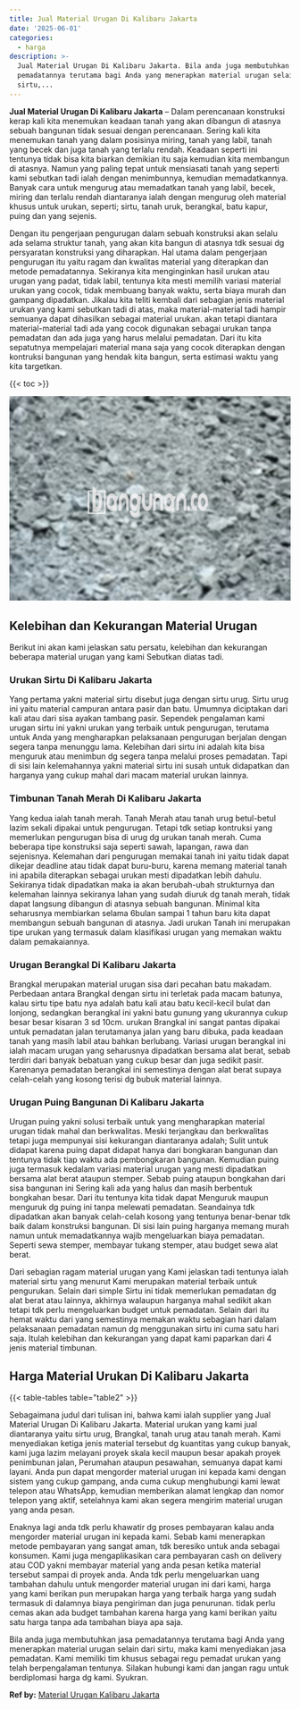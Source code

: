 ```yaml
---
title: Jual Material Urugan Di Kalibaru Jakarta
date: '2025-06-01'
categories:
  - harga
description: >-
  Jual Material Urugan Di Kalibaru Jakarta. Bila anda juga membutuhkan jasa
  pemadatannya terutama bagi Anda yang menerapkan material urugan selain dari
  sirtu,...
---
```


**Jual Material Urugan Di Kalibaru Jakarta** – Dalam perencanaan konstruksi kerap kali kita menemukan keadaan tanah yang akan dibangun di atasnya sebuah bangunan tidak sesuai dengan perencanaan. Sering kali kita menemukan tanah yang dalam posisinya miring, tanah yang labil, tanah yang becek dan juga tanah yang terlalu rendah. Keadaan seperti ini tentunya tidak bisa kita biarkan demikian itu saja kemudian kita membangun di atasnya. Namun yang paling tepat untuk mensiasati tanah yang seperti kami sebutkan tadi ialah dengan menimbunnya, kemudian memadatkannya. Banyak cara untuk mengurug atau memadatkan tanah yang labil, becek, miring dan terlalu rendah diantaranya ialah dengan mengurug oleh material khusus untuk urukan, seperti; sirtu, tanah uruk, berangkal, batu kapur, puing dan yang sejenis.

Dengan itu pengerjaan pengurugan dalam sebuah konstruksi akan selalu ada selama struktur tanah, yang akan kita bangun di atasnya tdk sesuai dg persyaratan konstruksi yang diharapkan. Hal utama dalam pengerjaan pengurugan itu yaitu ragam dan kwalitas material yang diterapkan dan metode pemadatannya. Sekiranya kita menginginkan hasil urukan atau urugan yang padat, tidak labil, tentunya kita mesti memilih variasi material urukan yang cocok, tidak membuang banyak waktu, serta biaya murah dan gampang dipadatkan. Jikalau kita teliti kembali dari sebagian jenis material urukan yang kami sebutkan tadi di atas, maka material-material tadi hampir semuanya dapat dihasilkan sebagai material urukan. akan tetapi diantara material-material tadi ada yang cocok digunakan sebagai urukan tanpa pemadatan dan ada juga yang harus melalui pemadatan. Dari itu kita sepatutnya mempelajari material mana saja yang cocok diterapkan dengan kontruksi bangunan yang hendak kita bangun, serta estimasi waktu yang kita targetkan.

{{< toc >}}

![Jual Material Urugan Di Kalibaru Jakarta](/images/jual-urugan-05.png)

## Kelebihan dan Kekurangan Material Urugan

Berikut ini akan kami jelaskan satu persatu, kelebihan dan kekurangan beberapa material urugan yang kami Sebutkan diatas tadi.

### Urukan Sirtu Di Kalibaru Jakarta

Yang pertama yakni material sirtu disebut juga dengan sirtu urug. Sirtu urug ini yaitu material campuran antara pasir dan batu. Umumnya diciptakan dari kali atau dari sisa ayakan tambang pasir. Sependek pengalaman kami urugan sirtu ini yakni urukan yang terbaik untuk pengurugan, terutama untuk Anda yang mengharapkan pelaksanaan pengurugan berjalan dengan segera tanpa menunggu lama. Kelebihan dari sirtu ini adalah kita bisa menguruk atau menimbun dg segera tanpa melalui proses pemadatan. Tapi di sisi lain kelemahannya yakni material sirtu ini susah untuk didapatkan dan harganya yang cukup mahal dari macam material urukan lainnya.

### Timbunan Tanah Merah Di Kalibaru Jakarta

Yang kedua ialah tanah merah. Tanah Merah atau tanah urug betul-betul lazim sekali dipakai untuk pengurugan. Tetapi tdk setiap kontruksi yang memerlukan pengurugan bisa di urug dg urukan tanah merah. Cuma beberapa tipe konstruksi saja seperti sawah, lapangan, rawa dan sejenisnya. Kelemahan dari pengurugan memakai tanah ini yaitu tidak dapat dikejar deadline atau tidak dapat buru-buru, karena memang material tanah ini apabila diterapkan sebagai urukan mesti dipadatkan lebih dahulu. Sekiranya tidak dipadatkan maka ia akan berubah-ubah strukturnya dan kelemahan lainnya sekiranya lahan yang sudah diuruk dg tanah merah, tidak dapat langsung dibangun di atasnya sebuah bangunan. Minimal kita seharusnya membiarkan selama 6bulan sampai 1 tahun baru kita dapat membangun sebuah bangunan di atasnya. Jadi urukan Tanah ini merupakan tipe urukan yang termasuk dalam klasifikasi urugan yang memakan waktu dalam pemakaiannya.

### Urugan Berangkal Di Kalibaru Jakarta

Brangkal merupakan material urugan sisa dari pecahan batu makadam. Perbedaan antara Brangkal dengan sirtu ini terletak pada macam batunya, kalau sirtu tipe batu nya adalah batu kali atau batu kecil-kecil bulat dan lonjong, sedangkan berangkal ini yakni batu gunung yang ukurannya cukup besar besar kisaran 3 sd 10cm. urukan Brangkal ini sangat pantas dipakai untuk pemadatan jalan terutamanya jalan yang baru dibuka, pada keadaan tanah yang masih labil atau bahkan berlubang. Variasi urugan berangkal ini ialah macam urugan yang seharusnya dipadatkan bersama alat berat, sebab terdiri dari banyak bebatuan yang cukup besar dan juga sedikit pasir. Karenanya pemadatan berangkal ini semestinya dengan alat berat supaya celah-celah yang kosong terisi dg bubuk material lainnya.

### Urugan Puing Bangunan Di Kalibaru Jakarta

Urugan puing yakni solusi terbaik untuk yang mengharapkan material urugan tidak mahal dan berkwalitas. Meski terjangkau dan berkwalitas tetapi juga mempunyai sisi kekurangan diantaranya adalah; Sulit untuk didapat karena puing dapat didapat hanya dari bongkaran bangunan dan tentunya tidak tiap waktu ada pembongkaran bangunan. Kemudian puing juga termasuk kedalam variasi material urugan yang mesti dipadatkan bersama alat berat ataupun stemper. Sebab puing ataupun bongkahan dari sisa bangunan ini Sering kali ada yang halus dan masih berbentuk bongkahan besar. Dari itu tentunya kita tidak dapat Menguruk maupun menguruk dg puing ini tanpa melewati pemadatan. Seandainya tdk dipadatkan akan banyak celah-celah kosong yang tentunya benar-benar tdk baik dalam konstruksi bangunan. Di sisi lain puing harganya memang murah namun untuk memadatkannya wajib mengeluarkan biaya pemadatan. Seperti sewa stemper, membayar tukang stemper, atau budget sewa alat berat.

Dari sebagian ragam material urugan yang Kami jelaskan tadi tentunya ialah material sirtu yang menurut Kami merupakan material terbaik untuk pengurukan. Selain dari simple Sirtu ini tidak memerlukan pemadatan dg alat berat atau lainnya, akhirnya walaupun harganya mahal sedikit akan tetapi tdk perlu mengeluarkan budget untuk pemadatan. Selain dari itu hemat waktu dari yang semestinya memakan waktu sebagian hari dalam pelaksanaan pemadatan namun dg menggunakan sirtu ini cuma satu hari saja. Itulah kelebihan dan kekurangan yang dapat kami paparkan dari 4 jenis material timbunan.

## Harga Material Urukan Di Kalibaru Jakarta

{{< table-tables table="table2" >}}

Sebagaimana judul dari tulisan ini, bahwa kami ialah supplier yang Jual Material Urugan Di Kalibaru Jakarta. Material urukan yang kami jual diantaranya yaitu sirtu urug, Brangkal, tanah urug atau tanah merah. Kami menyediakan ketiga jenis material tersebut dg kuantitas yang cukup banyak, kami juga lazim melayani proyek skala kecil maupun besar apakah proyek penimbunan jalan, Perumahan ataupun pesawahan, semuanya dapat kami layani. Anda pun dapat mengorder material urugan ini kepada kami dengan sistem yang cukup gampang, anda cuma cukup menghubungi kami lewat telepon atau WhatsApp, kemudian memberikan alamat lengkap dan nomor telepon yang aktif, setelahnya kami akan segera mengirim material urugan yang anda pesan.

Enaknya lagi anda tdk perlu khawatir dg proses pembayaran kalau anda mengorder material urugan ini kepada kami. Sebab kami menerapkan metode pembayaran yang sangat aman, tdk beresiko untuk anda sebagai konsumen. Kami juga mengaplikasikan cara pembayaran cash on delivery atau COD yakni membayar material yang anda pesan ketika material tersebut sampai di proyek anda. Anda tdk perlu mengeluarkan uang tambahan dahulu untuk mengorder material urugan ini dari kami, harga yang kami berikan pun merupakan harga yang terbaik harga yang sudah termasuk di dalamnya biaya pengiriman dan juga penurunan. tidak perlu cemas akan ada budget tambahan karena harga yang kami berikan yaitu satu harga tanpa ada tambahan biaya apa saja.

Bila anda juga membutuhkan jasa pemadatannya terutama bagi Anda yang menerapkan material urugan selain dari sirtu, maka kami menyediakan jasa pemadatan. Kami memiliki tim khusus sebagai regu pemadat urukan yang telah berpengalaman tentunya. Silakan hubungi kami dan jangan ragu untuk berdiplomasi harga dg kami. Syukran.

**Ref by:** [Material Urugan Kalibaru Jakarta](https://id.wikipedia.org/wiki/Material)
